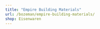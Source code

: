 ```yaml
---
title: "Empire Building Materials"
url: /bozeman/empire-building-materials/
shop: Eisenwaren
---
```

